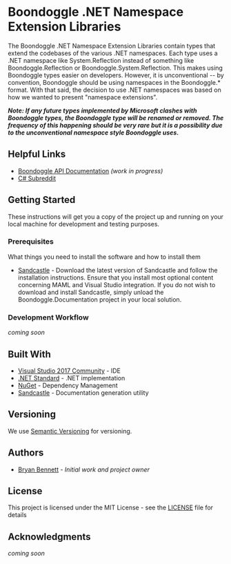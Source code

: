 # Boondoggle .NET Namespace Extension Libraries

The Boondoggle .NET Namespace Extension Libraries contain types that extend the codebases of the various .NET namespaces.  Each type uses a .NET namespace like System.Reflection
instead of something like Boondoggle.Reflection or Boondoggle.System.Reflection.  This makes using Boondoggle types easier on developers.  However, it is unconventional -- by convention,
Boondoggle should be using namespaces in the Boondoggle.* format.  With that said, the decision to use .NET namespaces was based on how we wanted to present "namespace extensions".

***Note: If any future types implemented by Microsoft clashes with Boondoggle types, the Boondoggle type will be renamed or removed.  The frequency of this happening should be very rare but it is a possibility due
to the unconventional namespace style Boondoggle uses.***

## Helpful Links

* [Boondoggle API Documentation](https://bryan-bennett.github.io/Boondoggle) *(work in progress)*
* [C# Subreddit](https://www.reddit.com/r/csharp/)

## Getting Started

These instructions will get you a copy of the project up and running on your local machine for development and testing purposes.

### Prerequisites

What things you need to install the software and how to install them

* [Sandcastle](https://github.com/EWSoftware/SHFB) - Download the latest version of Sandcastle and follow the installation instructions.  Ensure that you install most optional content concerning MAML and Visual Studio integration.  If you do not wish to download and install Sandcastle, simply unload the Boondoggle.Documentation project in your local solution.

### Development Workflow

*coming soon*

## Built With

* [Visual Studio 2017 Community](https://docs.microsoft.com/en-us/visualstudio/install/install-visual-studio?view=vs-2017) - IDE
* [.NET Standard](https://docs.microsoft.com/en-us/dotnet/standard/net-standard) - .NET implementation
* [NuGet](https://www.nuget.org/) - Dependency Management
* [Sandcastle](https://github.com/EWSoftware/SHFB) - Documentation generation utility

## Versioning

We use [Semantic Versioning](http://semver.org/) for versioning.

## Authors

* [Bryan Bennett](https://github.com/Bryan-Bennett) - *Initial work and project owner*

## License

This project is licensed under the MIT License - see the [LICENSE](LICENSE.md) file for details

## Acknowledgments

*coming soon*
